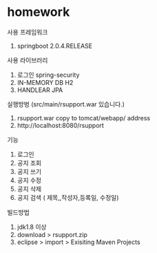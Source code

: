 # homework

사용 프레임워크
1. springboot 2.0.4.RELEASE

사용 라이브러리
1. 로그인
   spring-security
2. IN-MEMORY DB
   H2
3. HANDLEAR
   JPA
   
 실행방벙
 (src/main/rsupport.war 있습니다.) 
 1. rsupport.war copy to  tomcat/webapp/
 address
 1. http://localhost:8080/rsupport
 
 기능
 1. 로그인
 2. 공지 조회
 3. 공지 쓰기
 4. 공지 수정
 5. 공지 삭제
 6. 공지 검색 ( 제목,,작성자,등록일, 수정일)
 
 빌드방법
 1. jdk1.8 이상
 2. download > rsupport.zip
 3. eclipse > import > Exisiting Maven Projects
